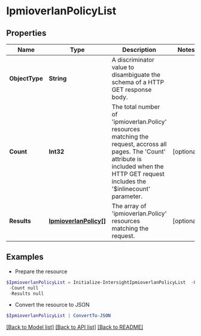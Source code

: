 # IpmioverlanPolicyList
## Properties

Name | Type | Description | Notes
------------ | ------------- | ------------- | -------------
**ObjectType** | **String** | A discriminator value to disambiguate the schema of a HTTP GET response body. | 
**Count** | **Int32** | The total number of &#39;ipmioverlan.Policy&#39; resources matching the request, accross all pages. The &#39;Count&#39; attribute is included when the HTTP GET request includes the &#39;$inlinecount&#39; parameter. | [optional] 
**Results** | [**IpmioverlanPolicy[]**](IpmioverlanPolicy.md) | The array of &#39;ipmioverlan.Policy&#39; resources matching the request. | [optional] 

## Examples

- Prepare the resource
```powershell
$IpmioverlanPolicyList = Initialize-IntersightIpmioverlanPolicyList  -ObjectType null `
 -Count null `
 -Results null
```

- Convert the resource to JSON
```powershell
$IpmioverlanPolicyList | ConvertTo-JSON
```

[[Back to Model list]](../README.md#documentation-for-models) [[Back to API list]](../README.md#documentation-for-api-endpoints) [[Back to README]](../README.md)

